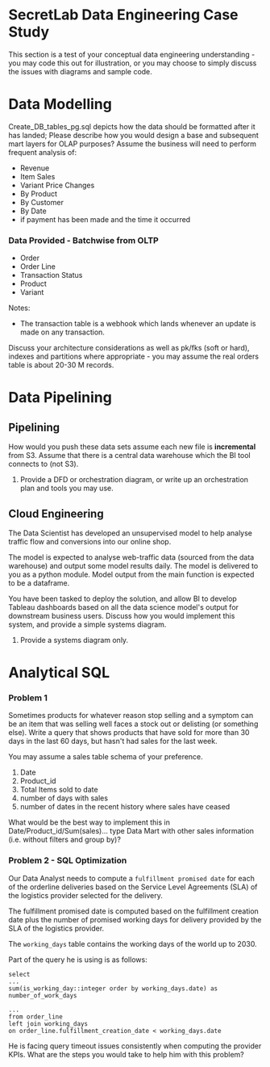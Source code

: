 # SecretLab Data Engineering Case Study
This section is a test of your conceptual data engineering understanding - you may code this out for illustration, or you may choose to simply discuss the issues with diagrams and sample code.

# Data Modelling

Create_DB_tables_pg.sql depicts how the data should be formatted after it has landed;
Please describe how you would design a base and subsequent mart layers for OLAP purposes?
Assume the business will need to perform frequent analysis of:

- Revenue
- Item Sales
- Variant Price Changes
- By Product
- By Customer
- By Date
- if payment has been made and the time it occurred

### Data Provided - Batchwise from OLTP
- Order
- Order Line
- Transaction Status
- Product
- Variant

Notes:
- The transaction table is a webhook which lands whenever an update is made on any transaction.

Discuss your architecture considerations as well as pk/fks (soft or hard), indexes and partitions where appropriate - you may assume the real orders table is about 20-30 M records.

# Data Pipelining

## Pipelining

How would you push these data sets assume each new file is **incremental** from S3. Assume that there is a central data warehouse which the BI tool connects to (not S3).

1. Provide a DFD or orchestration diagram, or write up an orchestration plan and tools you may use.


## Cloud Engineering

The Data Scientist has developed an unsupervised model to help analyse traffic flow and conversions into our online shop. 

The model is expected to analyse web-traffic data (sourced from the data warehouse) and output some model results daily. 
The model is delivered to you as a python module.
Model output from the main function is expected to be a dataframe.

You have been tasked to deploy the solution, and allow BI to develop Tableau dashboards based on all the data science model's output for downstream business users.
Discuss how you would implement this system, and provide a simple systems diagram. 

1. Provide a systems diagram only.

# Analytical SQL

### Problem 1

Sometimes products for whatever reason stop selling and a symptom can be an item that was selling well faces a stock out or delisting (or something else). Write a query that shows products that have sold for more than 30 days in the last 60 days, but hasn't had sales for the last week.

You may assume a sales table schema of your preference.

1. Date
2. Product_id
3. Total Items sold to date 
4. number of days with sales
5. number of dates in the recent history where sales have ceased

What would be the best way to implement this in Date/Product_id/Sum(sales)... type Data Mart with other sales information (i.e. without filters and group by)?

### Problem 2 - SQL Optimization

Our Data Analyst needs to compute a `fulfillment promised date` for each of the orderline deliveries based on the Service Level Agreements (SLA) of the logistics provider selected for the delivery. 

The fulfillment promised date is computed based on the fulfillment creation date plus the number of promised working days for delivery provided by the SLA of the logistics provider.

The `working_days` table contains the working days of the world up to 2030.

Part of the query he is using is as follows:

```
select
...
sum(is_working_day::integer order by working_days.date) as number_of_work_days

...
from order_line
left join working_days
on order_line.fulfillment_creation_date < working_days.date
```

He is facing query timeout issues consistently when computing the provider KPIs. What are the steps you would take to help him with this problem?